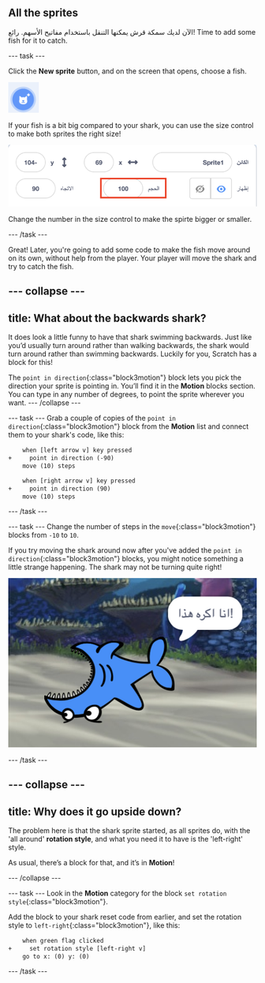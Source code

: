 ## All the sprites

الآن لديك سمكة قرش يمكنها التنقل باستخدام مفاتيح الأسهم. رائع! Time to add some fish for it to catch.

\--- task \---

Click the **New sprite** button, and on the screen that opens, choose a fish.

![The New sprite button](images/spritesNewFromLibrary.png)

If your fish is a bit big compared to your shark, you can use the size control to make both sprites the right size!

![Sprite size control](images/sprites2.png)

Change the number in the size control to make the spirte bigger or smaller.

\--- /task \---

Great! Later, you're going to add some code to make the fish move around on its own, without help from the player. Your player will move the shark and try to catch the fish.

## \--- collapse \---

## title: What about the backwards shark?

It does look a little funny to have that shark swimming backwards. Just like you’d usually turn around rather than walking backwards, the shark would turn around rather than swimming backwards. Luckily for you, Scratch has a block for this!

The `point in direction`{:class="block3motion"} block lets you pick the direction your sprite is pointing in. You’ll find it in the **Motion** blocks section. You can type in any number of degrees, to point the sprite wherever you want. \--- /collapse \---

\--- task \--- Grab a couple of copies of the `point in direction`{:class="block3motion"} block from the **Motion** list and connect them to your shark's code, like this:

```blocks3
    when [left arrow v] key pressed
+     point in direction (-90)
    move (10) steps
```

```blocks3
    when [right arrow v] key pressed
+     point in direction (90)
    move (10) steps
```

\--- /task \---

\--- task \--- Change the number of steps in the `move`{:class="block3motion"} blocks from `-10` to `10`.

If you try moving the shark around now after you've added the `point in direction`{:class="block3motion"} blocks, you might notice something a little strange happening. The shark may not be turning quite right!

![Upside down shark](images/spritesUpsideDown.png)

\--- /task \---

## \--- collapse \---

## title: Why does it go upside down?

The problem here is that the shark sprite started, as all sprites do, with the 'all around' **rotation style**, and what you need it to have is the 'left-right' style.

As usual, there’s a block for that, and it’s in **Motion**!

\--- /collapse \---

\--- task \--- Look in the **Motion** category for the block `set rotation style`{:class="block3motion"}.

Add the block to your shark reset code from earlier, and set the rotation style to `left-right`{:class="block3motion"}, like this:

```blocks3
    when green flag clicked
+     set rotation style [left-right v]
    go to x: (0) y: (0)
```

\--- /task \---